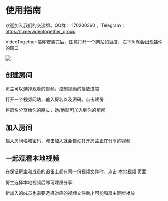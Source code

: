 # 使用指南

欢迎加入我们的交流群。QQ群： 170200260 ，Telegram：https://t.me/videotogether_group

VideoTogether 插件安装完后，任意打开一个网站如百度，右下角就会出现插件的窗口

<img src="/examples/vt_window.png" style="max-width: 300px;">

## 创建房间

房主可以选择观看的视频，控制视频的播放进度

打开一个视频网站，输入房名以及密码。点击建房

将房名分享给你的朋友，她/他就可加入到你的房间

## 加入房间

输入房间名和密码，点击加入就会自动打开房主正在分享的视频


## 一起观看本地视频

在保证房主和成员的设备上都有同一份视频文件时，点击 [本地视频](../guide/local) 页面

房主选择本地视频后即可建房分享

新加入的成员也需要选择对应的视频文件后才可能和房主同步播放
